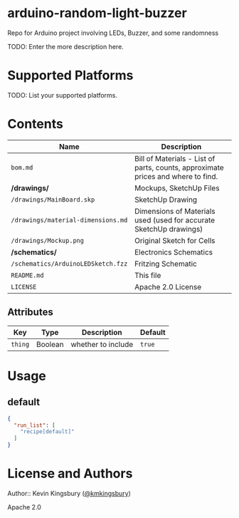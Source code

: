 # arduino-random-light-buzzer
Repo for Arduino project involving LEDs, Buzzer, and some randomness

TODO: Enter the more description here.

# Supported Platforms

TODO: List your supported platforms.

# Contents
Name|Description
----|-----------
`bom.md`|Bill of Materials - List of parts, counts, approximate prices and where to find.
**/drawings/** | Mockups, SketchUp Files
`/drawings/MainBoard.skp`|SketchUp Drawing
`/drawings/material-dimensions.md`| Dimensions of Materials used (used for accurate SketchUp drawings)
`/drawings/Mockup.png`|Original Sketch for Cells
**/schematics/** | Electronics Schematics
`/schematics/ArduinoLEDSketch.fzz`| Fritzing Schematic
`README.md`|This file
`LICENSE`|Apache 2.0 License



## Attributes
Key|Type|Description|Default
---|----|-----------|-------
`thing`|Boolean|whether to include |`true`


# Usage

## default


```json
{
  "run_list": [
    "recipe[default]"
  ]
}
```

# License and Authors

Author:: Kevin Kingsbury ([@kmkingsbury](https://twitter.com/kmkingsbury))

Apache 2.0
